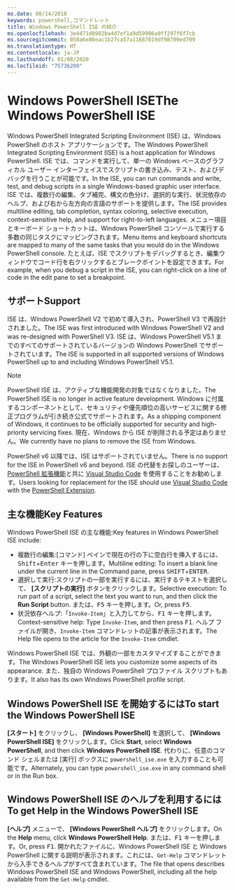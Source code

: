 ```yaml
---
ms.date: 08/14/2018
keywords: powershell,コマンドレット
title: Windows PowerShell ISE の紹介
ms.openlocfilehash: 3e4471d0982ba4d7ef1a9d59906a9ff297f6f7cb
ms.sourcegitcommit: 058a6e86eac1b27ca57a11687019df98709ed709
ms.translationtype: HT
ms.contentlocale: ja-JP
ms.lasthandoff: 01/08/2020
ms.locfileid: "75736200"
---
```

# <a name="the-windows-powershell-ise"></a><span data-ttu-id="f66d6-103">Windows PowerShell ISE</span><span class="sxs-lookup"><span data-stu-id="f66d6-103">The Windows PowerShell ISE</span></span>

<span data-ttu-id="f66d6-104">Windows PowerShell Integrated Scripting Environment (ISE) は、Windows PowerShell のホスト アプリケーションです。</span><span class="sxs-lookup"><span data-stu-id="f66d6-104">The Windows PowerShell Integrated Scripting Environment (ISE) is a host application for Windows PowerShell.</span></span> <span data-ttu-id="f66d6-105">ISE では、コマンドを実行して、単一の Windows ベースのグラフィカル ユーザー インターフェイスでスクリプトの書き込み、テスト、およびデバッグを行うことが可能です。</span><span class="sxs-lookup"><span data-stu-id="f66d6-105">In the ISE, you can run commands and write, test, and debug scripts in a single Windows-based graphic user interface.</span></span> <span data-ttu-id="f66d6-106">ISE では、複数行の編集、タブ補完、構文の色分け、選択的な実行、状況依存のヘルプ、および右から左方向の言語のサポートを提供します。</span><span class="sxs-lookup"><span data-stu-id="f66d6-106">The ISE provides multiline editing, tab completion, syntax coloring, selective execution, context-sensitive help, and support for right-to-left languages.</span></span> <span data-ttu-id="f66d6-107">メニュー項目とキーボード ショートカットは、Windows PowerShell コンソールで実行する多数の同じタスクにマッピングされます。</span><span class="sxs-lookup"><span data-stu-id="f66d6-107">Menu items and keyboard shortcuts are mapped to many of the same tasks that you would do in the Windows PowerShell console.</span></span> <span data-ttu-id="f66d6-108">たとえば、ISE でスクリプトをデバッグするとき、編集ウィンドウでコード行を右クリックするとブレークポイントを設定できます。</span><span class="sxs-lookup"><span data-stu-id="f66d6-108">For example, when you debug a script in the ISE, you can right-click on a line of code in the edit pane to set a breakpoint.</span></span>

## <a name="support"></a><span data-ttu-id="f66d6-109">サポート</span><span class="sxs-lookup"><span data-stu-id="f66d6-109">Support</span></span>

<span data-ttu-id="f66d6-110">ISE は、Windows PowerShell V2 で初めて導入され、PowerShell V3 で再設計されました。</span><span class="sxs-lookup"><span data-stu-id="f66d6-110">The ISE was first introduced with Windows PowerShell V2 and was re-designed with PowerShell V3.</span></span> <span data-ttu-id="f66d6-111">ISE は、Windows PowerShell V5.1 までのすべてのサポートされているバージョンの Windows PowerShell でサポートされています。</span><span class="sxs-lookup"><span data-stu-id="f66d6-111">The ISE is supported in all supported versions of Windows PowerShell up to and including Windows PowerShell V5.1.</span></span>

> [!NOTE]
> <span data-ttu-id="f66d6-112">PowerShell ISE は、アクティブな機能開発の対象ではなくなりました。</span><span class="sxs-lookup"><span data-stu-id="f66d6-112">The PowerShell ISE is no longer in active feature development.</span></span> <span data-ttu-id="f66d6-113">Windows に付属するコンポーネントとして、セキュリティや優先順位の高いサービスに関する修正プログラムが引き続き公式でサポートされます。</span><span class="sxs-lookup"><span data-stu-id="f66d6-113">As a shipping component of Windows, it continues to be officially supported for security and high-priority servicing fixes.</span></span>
> <span data-ttu-id="f66d6-114">現在、Windows から ISE が削除される予定はありません。</span><span class="sxs-lookup"><span data-stu-id="f66d6-114">We currently have no plans to remove the ISE from Windows.</span></span>
>
> <span data-ttu-id="f66d6-115">PowerShell v6 以降では、ISE はサポートされていません。</span><span class="sxs-lookup"><span data-stu-id="f66d6-115">There is no support for the ISE in PowerShell v6 and beyond.</span></span> <span data-ttu-id="f66d6-116">ISE の代替をお探しのユーザーは、[PowerShell 拡張機能](https://marketplace.visualstudio.com/items?itemName=ms-vscode.PowerShell)と共に [Visual Studio Code](https://code.visualstudio.com/) を使用することをお勧めします。</span><span class="sxs-lookup"><span data-stu-id="f66d6-116">Users looking for replacement for the ISE should use [Visual Studio Code](https://code.visualstudio.com/) with the [PowerShell Extension](https://marketplace.visualstudio.com/items?itemName=ms-vscode.PowerShell).</span></span>

## <a name="key-features"></a><span data-ttu-id="f66d6-117">主な機能</span><span class="sxs-lookup"><span data-stu-id="f66d6-117">Key Features</span></span>

<span data-ttu-id="f66d6-118">Windows PowerShell ISE の主な機能:</span><span class="sxs-lookup"><span data-stu-id="f66d6-118">Key features in Windows PowerShell ISE include:</span></span>

- <span data-ttu-id="f66d6-119">複数行の編集:[コマンド] ペインで現在の行の下に空白行を挿入するには、<kbd>Shift</kbd>+<kbd>Enter</kbd> キーを押します。</span><span class="sxs-lookup"><span data-stu-id="f66d6-119">Multiline editing: To insert a blank line under the current line in the Command pane, press <kbd>SHIFT</kbd>+<kbd>ENTER</kbd>.</span></span>
- <span data-ttu-id="f66d6-120">選択して実行:スクリプトの一部を実行するには、実行するテキストを選択して、 **[スクリプトの実行]** ボタンをクリックします。</span><span class="sxs-lookup"><span data-stu-id="f66d6-120">Selective execution: To run part of a script, select the text you want to run, and then click the **Run Script** button.</span></span> <span data-ttu-id="f66d6-121">または、<kbd>F5</kbd> キーを押します。</span><span class="sxs-lookup"><span data-stu-id="f66d6-121">Or, press <kbd>F5</kbd>.</span></span>
- <span data-ttu-id="f66d6-122">状況依存ヘルプ:「`Invoke-Item`」と入力してから、<kbd>F1</kbd> キーを押します。</span><span class="sxs-lookup"><span data-stu-id="f66d6-122">Context-sensitive help: Type `Invoke-Item`, and then press <kbd>F1</kbd>.</span></span> <span data-ttu-id="f66d6-123">ヘルプ ファイルが開き、`Invoke-Item` コマンドレットの記事が表示されます。</span><span class="sxs-lookup"><span data-stu-id="f66d6-123">The Help file opens to the article for the `Invoke-Item` cmdlet.</span></span>

<span data-ttu-id="f66d6-124">Windows PowerShell ISE では、外観の一部をカスタマイズすることができます。</span><span class="sxs-lookup"><span data-stu-id="f66d6-124">The Windows PowerShell ISE lets you customize some aspects of its appearance.</span></span> <span data-ttu-id="f66d6-125">また、独自の Windows PowerShell プロファイル スクリプトもあります。</span><span class="sxs-lookup"><span data-stu-id="f66d6-125">It also has its own Windows PowerShell profile script.</span></span>

## <a name="to-start-the-windows-powershell-ise"></a><span data-ttu-id="f66d6-126">Windows PowerShell ISE を開始するには</span><span class="sxs-lookup"><span data-stu-id="f66d6-126">To start the Windows PowerShell ISE</span></span>

<span data-ttu-id="f66d6-127">**[スタート]** をクリックし、 **[Windows PowerShell]** を選択して、 **[Windows PowerShell ISE]** をクリックします。</span><span class="sxs-lookup"><span data-stu-id="f66d6-127">Click **Start**, select **Windows PowerShell**, and then click **Windows PowerShell ISE**.</span></span>
<span data-ttu-id="f66d6-128">代わりに、任意のコマンド シェルまたは [実行] ボックスに `powershell_ise.exe` を入力することも可能です。</span><span class="sxs-lookup"><span data-stu-id="f66d6-128">Alternately, you can type `powershell_ise.exe` in any command shell or in the Run box.</span></span>

## <a name="to-get-help-in-the-windows-powershell-ise"></a><span data-ttu-id="f66d6-129">Windows PowerShell ISE のヘルプを利用するには</span><span class="sxs-lookup"><span data-stu-id="f66d6-129">To get Help in the Windows PowerShell ISE</span></span>

<span data-ttu-id="f66d6-130">**[ヘルプ]** メニューで、 **[Windows PowerShell ヘルプ]** をクリックします。</span><span class="sxs-lookup"><span data-stu-id="f66d6-130">On the **Help** menu, click **Windows PowerShell Help**.</span></span> <span data-ttu-id="f66d6-131">または、<kbd>F1</kbd> キーを押します。</span><span class="sxs-lookup"><span data-stu-id="f66d6-131">Or, press <kbd>F1</kbd>.</span></span> <span data-ttu-id="f66d6-132">開かれたファイルに、Windows PowerShell ISE と Windows PowerShell に関する説明が表示されます。これには、`Get-Help` コマンドレットから入手できるヘルプがすべて含まれています。</span><span class="sxs-lookup"><span data-stu-id="f66d6-132">The file that opens describes Windows PowerShell ISE and Windows PowerShell, including all the help available from the `Get-Help` cmdlet.</span></span>
